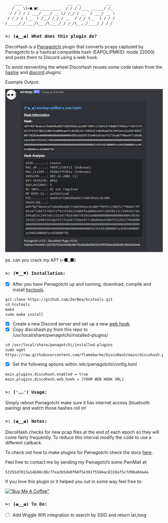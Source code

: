 ```
    ____                    __  __           __  
   / __ \(⌐■_■)__________  / / / /___ ______/ /_ 
  / / / / / ___/ ___/ __ \/ /_/ / __ `/ ___/ __ \
 / /_/ / (__  ) /__/ /_/ / __  / /_/ (__  ) / / /
/_____/_/____/\___/\____/_/ /_/\__,_/____/_/ /_/  
```

### `>: (◕‿‿◕) What does this plugin do?`

DiscoHash is a [Pwnagotchi](https://pwnagotchi.ai/) plugin that converts pcaps captured by Pwnagotchi to a hashcat compatible hash (EAPOL/PMKID: mode 22000) and posts them to Discord using a web hook.

To avoid reinventing the wheel DiscoHash reuses some code taken from the [hashie](https://github.com/evilsocket/pwnagotchi-plugins-contrib/blob/master/hashie.py) and [discord](https://github.com/evilsocket/pwnagotchi-plugins-contrib/blob/master/discord.py) plugins.

Example Output:

![DiscoHash Discord message](/discohash.png)

ps. can you crack my AP? (⌐■_■)

### `>: (♥‿‿♥) Installation:`

- [X] After you have Pwnagotchi up and running, download, compile and install [hxctools](https://github.com/ZerBea/hcxtools).
```
git clone https://github.com/ZerBea/hcxtools.git
cd hcxtools
make
sudo make install
```

- [X] Create a new Discord server and set up a new [web hook](https://support.discord.com/hc/en-us/articles/228383668-Intro-to-Webhooks).
- [X] Copy discohash.py from this repo to /usr/local/share/pwnagotchi/installed-plugins/
```
cd /usr/local/share/pwnagotchi/installed-plugins
sudo wget https://raw.githubusercontent.com/flamebarke/DiscoHash/main/discohash.py
```
- [X] Set the following options within /etc/pwnagotchi/config.toml
```
main.plugins.discohash.enabled = true
main.plugins.discohash.web_hook = [YOUR WEB HOOK URL]
```

### `>: (ᵔ◡◡ᵔ) Usage:`

Simply reboot Pwnagotchi make sure it has internet access (bluetooth pairing) and watch those hashes roll in!

### `>: (◕‿‿◕) Notes:`

DiscoHash checks for new pcap files at the end of each epoch so they will come fairly frequently. To reduce this interval modify the code to use a different callback. 

To check out how to make plugins for Pwnagotchi check the docs [here](https://pwnagotchi.ai/plugins/#developing-your-own-plugin).

Feel free to contact me by sending my Pwnagotchi some PwnMail at:

`53291d7013a14b08cd8c7fea3b5de0f60f5e391f5584ac8310af5cfd96a04a4a`

If you love this plugin or it helped you out in some way feel free to:

[!["Buy Me A Coffee"](https://www.buymeacoffee.com/assets/img/custom_images/orange_img.png)](https://www.buymeacoffee.com/shainlakin)

### `>: (◕‿‿◕) To Do:`

- [ ] Add Wiggle Wifi integration to search by SSID and return lat,long
